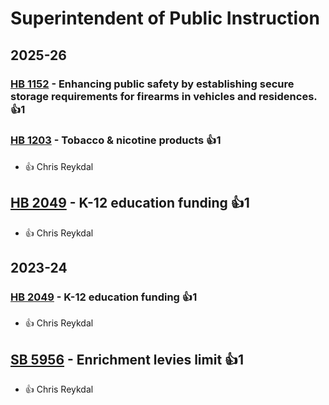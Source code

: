 # Superintendent of Public Instruction
## 2025-26

### [HB 1152](/bill/2025-26/hb/1152/) - Enhancing public safety by establishing secure storage requirements for firearms in vehicles and residences. 👍1  

### [HB 1203](/bill/2025-26/hb/1203/) - Tobacco & nicotine products 👍1  
* 👍 Chris Reykdal

## [HB 2049](/bill/2025-26/hb/2049/) - K-12 education funding 👍1  
* 👍 Chris Reykdal

## 2023-24

### [HB 2049](/bill/2023-24/hb/2049/) - K-12 education funding 👍1  
* 👍 Chris Reykdal

## [SB 5956](/bill/2023-24/sb/5956/) - Enrichment levies limit 👍1  
* 👍 Chris Reykdal
